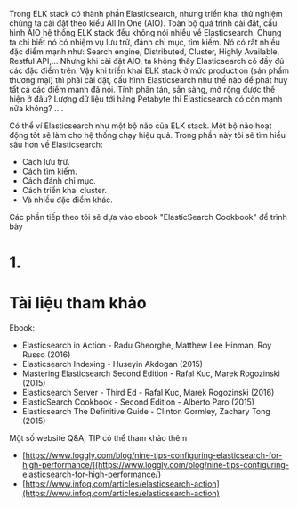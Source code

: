 ﻿Trong ELK stack có thành phần Elasticsearch, nhưng triển khai thử nghiệm chúng ta cài đặt theo kiểu All In One (AIO). 
Toàn bộ quá trình cài đặt, cấu hình AIO hệ thống ELK stack đều không nói nhiều về Elasticsearch. Chúng ta chỉ biết nó có nhiệm vụ lưu trữ, đánh chỉ mục, tìm kiếm. 
Nó có rất nhiều đặc điểm mạnh như: Search engine, Distributed, Cluster, Highly Available, Restful API,... Nhưng  khi cài đặt AIO, ta không thấy Elasticsearch có đầy đủ các đặc điểm trên. 
Vậy khi triển khai ELK stack ở mức production (sản phẩm thương mại) thì phải cài đặt, cấu hình Elasticsearch như thế nào để phát huy tất cả các điểm mạnh đã nói. 
Tính phân tán, sẵn sàng, mở rộng được thể hiện ở đâu? Lượng dữ liệu tới hàng Petabyte thì Elasticsearch có còn mạnh nữa không? ....

Có thể ví Elasticsearch như một bộ não của ELK stack. Một bộ não hoạt động tốt sẽ làm cho hệ thống chạy hiệu quả. Trong phần này tôi sẽ tìm hiểu sâu hơn về Elasticsearch:
- Cách lưu trữ.
- Cách tìm kiếm.
- Cách đánh chỉ mục.
- Cách triển khai cluster.
- Và nhiều đặc điểm khác.

Các phần tiếp theo tôi sẽ dựa vào ebook "ElasticSearch Cookbook" để trình bày

# 1. 











# Tài liệu tham khảo

Ebook:
- Elasticsearch in Action - Radu Gheorghe, Matthew Lee Hinman, Roy Russo (2016)
- Elasticsearch Indexing - Huseyin Akdogan (2015)
- Mastering Elasticsearch Second Edition - Rafal Kuc, Marek Rogozinski (2015)
- Elasticsearch Server - Third Ed - Rafal Kuc, Marek Rogozinski (2016)
- ElasticSearch Cookbook - Second Edition - Alberto Paro (2015)
- Elasticsearch The Definitive Guide - Clinton Gormley, Zachary Tong (2015)

Một số website Q&A, TIP có thể tham khảo thêm
- [https://www.loggly.com/blog/nine-tips-configuring-elasticsearch-for-high-performance/](https://www.loggly.com/blog/nine-tips-configuring-elasticsearch-for-high-performance/)
- [https://www.infoq.com/articles/elasticsearch-action](https://www.infoq.com/articles/elasticsearch-action)
